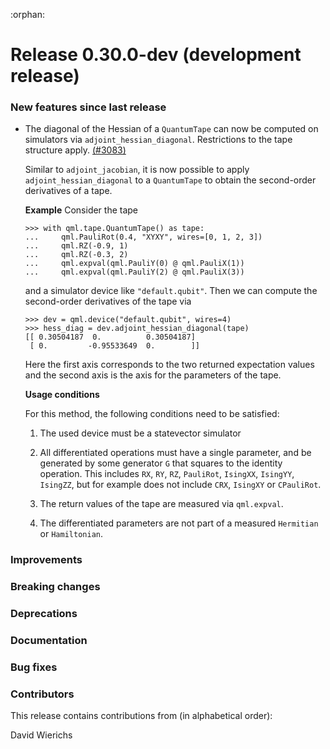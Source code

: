 :orphan:

# Release 0.30.0-dev (development release)

<h3>New features since last release</h3>

* The diagonal of the Hessian of a `QuantumTape` can now be computed on simulators
  via `adjoint_hessian_diagonal`. Restrictions to the tape structure apply.
  [(#3083)](https://github.com/PennyLaneAI/pennylane/pull/3083)

  Similar to `adjoint_jacobian`, it is now possible to apply `adjoint_hessian_diagonal`
  to a `QuantumTape` to obtain the second-order derivatives of a tape.

  **Example**
  Consider the tape

  ```pycon
  >>> with qml.tape.QuantumTape() as tape:
  ...     qml.PauliRot(0.4, "XYXY", wires=[0, 1, 2, 3])
  ...     qml.RZ(-0.9, 1)
  ...     qml.RZ(-0.3, 2)
  ...     qml.expval(qml.PauliY(0) @ qml.PauliX(1))
  ...     qml.expval(qml.PauliY(2) @ qml.PauliX(3))
  ```
  and a simulator device like `"default.qubit"`. Then we can compute the second-order
  derivatives of the tape via
  
  ```pycon
  >>> dev = qml.device("default.qubit", wires=4)
  >>> hess_diag = dev.adjoint_hessian_diagonal(tape)
  [[ 0.30504187  0.          0.30504187]
   [ 0.         -0.95533649  0.        ]]
  ```
  Here the first axis corresponds to the two returned expectation values and the second
  axis is the axis for the parameters of the tape.

  **Usage conditions**

  For this method, the following conditions need to be satisfied:

    1. The used device must be a statevector simulator

    2. All differentiated operations must have a single parameter, and be generated
       by some generator `G` that squares to the identity operation. This includes
       `RX`, `RY`, `RZ`, `PauliRot`, `IsingXX`, `IsingYY`, `IsingZZ`, but for example
       does not include `CRX`, `IsingXY` or `CPauliRot`.

    3. The return values of the tape are measured via `qml.expval`.

    4. The differentiated parameters are not part of a measured `Hermitian` or `Hamiltonian`.

<h3>Improvements</h3>

<h3>Breaking changes</h3>

<h3>Deprecations</h3>

<h3>Documentation</h3>

<h3>Bug fixes</h3>

<h3>Contributors</h3>

This release contains contributions from (in alphabetical order):

David Wierichs
